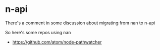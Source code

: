 # n-api

There's a comment in some discussion about migrating from nan to n-api

So here's some repos using nan

- https://github.com/atom/node-pathwatcher
